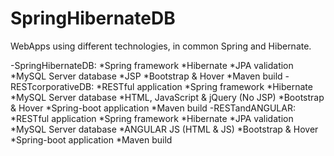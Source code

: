 # SpringHibernateDB
WebApps using different technologies, in common Spring and Hibernate.

-SpringHibernateDB:
  *Spring framework
  *Hibernate
  *JPA validation
  *MySQL Server database
  *JSP
  *Bootstrap & Hover
  *Maven build
-RESTcorporativeDB:
  *RESTful application
  *Spring framework
  *Hibernate
  *MySQL Server database
  *HTML, JavaScript & jQuery (No JSP)
  *Bootstrap & Hover
  *Spring-boot application
  *Maven build
-RESTandANGULAR:
  *RESTful application
  *Spring framework
  *Hibernate
  *JPA validation
  *MySQL Server database
  *ANGULAR JS (HTML & JS)
  *Bootstrap & Hover
  *Spring-boot application
  *Maven build
